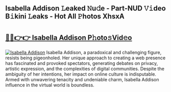 ## Isabella Addison 𝙻eaked 𝙽u𝚍e - Part-NUD 𝚅𝚒deo B𝚒kini 𝙻eaks - Hot All 𝙿hotos XhsxA

# <h2><a href="http://ld1i6t.urlbe.top/?page=Isabella+Addison">🔗🔗👉👉 Isabella Addison P𝚑oto𝚜Vid𝚎o</a></h2>

[![Isabella Addison](https://i.imgur.com/eBuTRDB.gif)](http://ld1i6t.urlbe.top/?page=Isabella+Addison)
Isabella Addison, a paradoxical and challenging figure, resists being pigeonholed. Her unique approach to creating a web presence has fascinated and provoked spectators, generating debates on privacy, artistic expression, and the complexities of digital communities. Despite the ambiguity of her intentions, her impact on online culture is indisputable. Armed with unwavering tenacity and undeniable charm, Isabella Addison influence in the virtual world is boundless.
